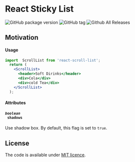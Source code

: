 # React Sticky List

![GitHub package version](https://img.shields.io/github/package-json/v/GaryGolf/react-sticky-list.svg?style=plastic)
![GitHub tag](https://img.shields.io/github/tag/GaryGolf/react-sticky-list.svg?style=plastic)
![Github All Releases](https://img.shields.io/github/downloads/GaryGolf/react-sticky-list/total.svg?style=plastic)

## Motivation

#### Usage

```jsx
import  ScrollList from 'react-scroll-list';
  return (
    <ScrollList>
      <header>Soft Dirinks</header>
      <div>Cola</div>
      <div>cold Tea</div>
    </ScrollList>
  );
```

#### Attributes

#### <code><i>boolean</i> <a name="genericscrollbox-nativescroll"></a> shadows</code>
Use shadow box. By default, this flag is set to `true`.

## License

The code is available under [MIT licence](LICENSE).